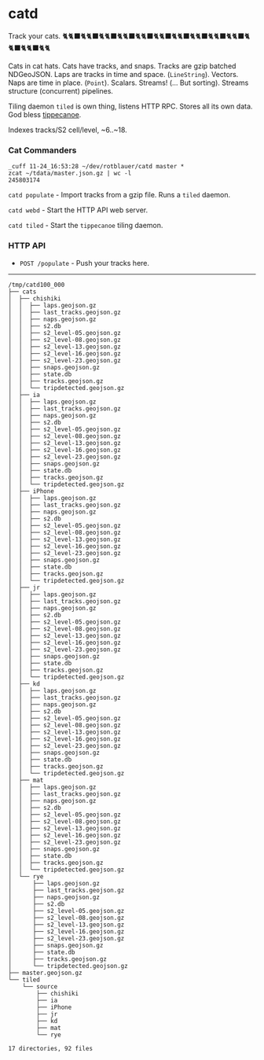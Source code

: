 # catd

Track your cats. 🐈🐈‍⬛🐈🐈‍⬛🐈🐈‍⬛🐈🐈‍⬛🐈🐈‍⬛🐈🐈‍⬛🐈🐈‍⬛🐈🐈‍⬛🐈🐈‍⬛🐈🐈‍⬛🐈🐈‍⬛🐈🐈‍⬛🐈🐈



Cats in cat hats.
Cats have tracks, and snaps.
Tracks are gzip batched NDGeoJSON.
Laps are tracks in time and space. (`LineString`). Vectors.
Naps are time in place. (`Point`). Scalars.
Streams! (... But sorting).
Streams structure (concurrent) pipelines.

Tiling daemon `tiled` is own thing, listens HTTP RPC. 
Stores all its own data.
God bless [tippecanoe](https://github.com/felt/tippecanoe).

Indexes tracks/S2 cell/level, ~6..~18.

### Cat Commanders

```
_cuff 11-24_16:53:28 ~/dev/rotblauer/catd master *
zcat ~/tdata/master.json.gz | wc -l
245803174
```

`catd populate` - Import tracks from a gzip file. Runs a `tiled` daemon.

`catd webd` - Start the HTTP API web server.

`catd tiled` - Start the `tippecanoe` tiling daemon.

### HTTP API

- `POST /populate` - Push your tracks here.

---

```
/tmp/catd100_000
├── cats
│  ├── chishiki
│  │  ├── laps.geojson.gz
│  │  ├── last_tracks.geojson.gz
│  │  ├── naps.geojson.gz
│  │  ├── s2.db
│  │  ├── s2_level-05.geojson.gz
│  │  ├── s2_level-08.geojson.gz
│  │  ├── s2_level-13.geojson.gz
│  │  ├── s2_level-16.geojson.gz
│  │  ├── s2_level-23.geojson.gz
│  │  ├── snaps.geojson.gz
│  │  ├── state.db
│  │  ├── tracks.geojson.gz
│  │  └── tripdetected.geojson.gz
│  ├── ia
│  │  ├── laps.geojson.gz
│  │  ├── last_tracks.geojson.gz
│  │  ├── naps.geojson.gz
│  │  ├── s2.db
│  │  ├── s2_level-05.geojson.gz
│  │  ├── s2_level-08.geojson.gz
│  │  ├── s2_level-13.geojson.gz
│  │  ├── s2_level-16.geojson.gz
│  │  ├── s2_level-23.geojson.gz
│  │  ├── snaps.geojson.gz
│  │  ├── state.db
│  │  ├── tracks.geojson.gz
│  │  └── tripdetected.geojson.gz
│  ├── iPhone
│  │  ├── laps.geojson.gz
│  │  ├── last_tracks.geojson.gz
│  │  ├── naps.geojson.gz
│  │  ├── s2.db
│  │  ├── s2_level-05.geojson.gz
│  │  ├── s2_level-08.geojson.gz
│  │  ├── s2_level-13.geojson.gz
│  │  ├── s2_level-16.geojson.gz
│  │  ├── s2_level-23.geojson.gz
│  │  ├── snaps.geojson.gz
│  │  ├── state.db
│  │  ├── tracks.geojson.gz
│  │  └── tripdetected.geojson.gz
│  ├── jr
│  │  ├── laps.geojson.gz
│  │  ├── last_tracks.geojson.gz
│  │  ├── naps.geojson.gz
│  │  ├── s2.db
│  │  ├── s2_level-05.geojson.gz
│  │  ├── s2_level-08.geojson.gz
│  │  ├── s2_level-13.geojson.gz
│  │  ├── s2_level-16.geojson.gz
│  │  ├── s2_level-23.geojson.gz
│  │  ├── snaps.geojson.gz
│  │  ├── state.db
│  │  ├── tracks.geojson.gz
│  │  └── tripdetected.geojson.gz
│  ├── kd
│  │  ├── laps.geojson.gz
│  │  ├── last_tracks.geojson.gz
│  │  ├── naps.geojson.gz
│  │  ├── s2.db
│  │  ├── s2_level-05.geojson.gz
│  │  ├── s2_level-08.geojson.gz
│  │  ├── s2_level-13.geojson.gz
│  │  ├── s2_level-16.geojson.gz
│  │  ├── s2_level-23.geojson.gz
│  │  ├── snaps.geojson.gz
│  │  ├── state.db
│  │  ├── tracks.geojson.gz
│  │  └── tripdetected.geojson.gz
│  ├── mat
│  │  ├── laps.geojson.gz
│  │  ├── last_tracks.geojson.gz
│  │  ├── naps.geojson.gz
│  │  ├── s2.db
│  │  ├── s2_level-05.geojson.gz
│  │  ├── s2_level-08.geojson.gz
│  │  ├── s2_level-13.geojson.gz
│  │  ├── s2_level-16.geojson.gz
│  │  ├── s2_level-23.geojson.gz
│  │  ├── snaps.geojson.gz
│  │  ├── state.db
│  │  ├── tracks.geojson.gz
│  │  └── tripdetected.geojson.gz
│  └── rye
│      ├── laps.geojson.gz
│      ├── last_tracks.geojson.gz
│      ├── naps.geojson.gz
│      ├── s2.db
│      ├── s2_level-05.geojson.gz
│      ├── s2_level-08.geojson.gz
│      ├── s2_level-13.geojson.gz
│      ├── s2_level-16.geojson.gz
│      ├── s2_level-23.geojson.gz
│      ├── snaps.geojson.gz
│      ├── state.db
│      ├── tracks.geojson.gz
│      └── tripdetected.geojson.gz
├── master.geojson.gz
└── tiled
    └── source
        ├── chishiki
        ├── ia
        ├── iPhone
        ├── jr
        ├── kd
        ├── mat
        └── rye

17 directories, 92 files
```